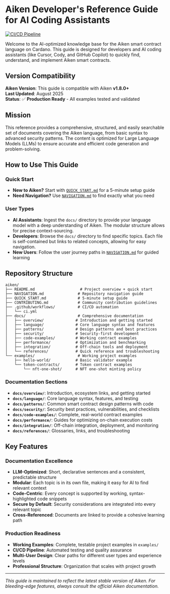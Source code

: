# Aiken Developer's Reference Guide for AI Coding Assistants

[![CI/CD Pipeline](https://github.com/Jimmyh-world/Aiken-ref-guide/workflows/CI/CD%20Pipeline/badge.svg)](https://github.com/Jimmyh-world/Aiken-ref-guide/actions)

Welcome to the AI-optimized knowledge base for the Aiken smart contract language on Cardano. This guide is designed for developers and AI coding assistants (like Cursor, Cody, and GitHub Copilot) to quickly find, understand, and implement Aiken smart contracts.

## Version Compatibility

**Aiken Version**: This guide is compatible with Aiken **v1.8.0+**  
**Last Updated**: August 2025  
**Status**: ✅ **Production Ready** - All examples tested and validated

## Mission

This reference provides a comprehensive, structured, and easily searchable set of documents covering the Aiken language, from basic syntax to advanced security patterns. The content is optimized for Large Language Models (LLMs) to ensure accurate and efficient code generation and problem-solving.

## How to Use This Guide

### **Quick Start**

- **New to Aiken?** Start with [`QUICK_START.md`](QUICK_START.md) for a 5-minute setup guide
- **Need Navigation?** Use [`NAVIGATION.md`](NAVIGATION.md) to find exactly what you need

### **User Types**

- **AI Assistants**: Ingest the `docs/` directory to provide your language model with a deep understanding of Aiken. The modular structure allows for precise context-sourcing.
- **Developers**: Browse the `docs/` directory to find specific topics. Each file is self-contained but links to related concepts, allowing for easy navigation.
- **New Users**: Follow the user journey paths in [`NAVIGATION.md`](NAVIGATION.md) for guided learning

## Repository Structure

```
aiken/
├── README.md                    # Project overview + quick start
├── NAVIGATION.md               # Repository navigation guide
├── QUICK_START.md              # 5-minute setup guide
├── CONTRIBUTING.md             # Community contribution guidelines
├── .github/workflows/          # CI/CD automation
│   └── ci.yml
├── docs/                       # Comprehensive documentation
│   ├── overview/              # Introduction and getting started
│   ├── language/              # Core language syntax and features
│   ├── patterns/              # Design patterns and best practices
│   ├── security/              # Security-first development
│   ├── code-examples/         # Working contract examples
│   ├── performance/           # Optimization and benchmarking
│   ├── integration/           # Off-chain tools and deployment
│   └── references/            # Quick reference and troubleshooting
└── examples/                   # Working project examples
    ├── hello-world/           # Basic validator example
    └── token-contracts/       # Token contract examples
        └── nft-one-shot/      # NFT one-shot minting policy
```

### **Documentation Sections**

- **`docs/overview/`**: Introduction, ecosystem links, and getting started
- **`docs/language/`**: Core language syntax, features, and testing
- **`docs/patterns/`**: Common smart contract design patterns with code
- **`docs/security/`**: Security best practices, vulnerabilities, and checklists
- **`docs/code-examples/`**: Complete, real-world contract examples
- **`docs/performance/`**: Guides for optimizing on-chain execution costs
- **`docs/integration/`**: Off-chain integration, deployment, and monitoring
- **`docs/references/`**: Glossaries, links, and troubleshooting

## Key Features

### **Documentation Excellence**

- **LLM-Optimized**: Short, declarative sentences and a consistent, predictable structure
- **Modular**: Each topic is in its own file, making it easy for AI to find relevant context
- **Code-Centric**: Every concept is supported by working, syntax-highlighted code snippets
- **Secure by Default**: Security considerations are integrated into every relevant topic
- **Cross-Referenced**: Documents are linked to provide a cohesive learning path

### **Production Readiness**

- **Working Examples**: Complete, testable project examples in `examples/`
- **CI/CD Pipeline**: Automated testing and quality assurance
- **Multi-User Design**: Clear paths for different user types and experience levels
- **Professional Structure**: Organization that scales with project growth

---

_This guide is maintained to reflect the latest stable version of Aiken. For bleeding-edge features, always consult the official Aiken documentation._
